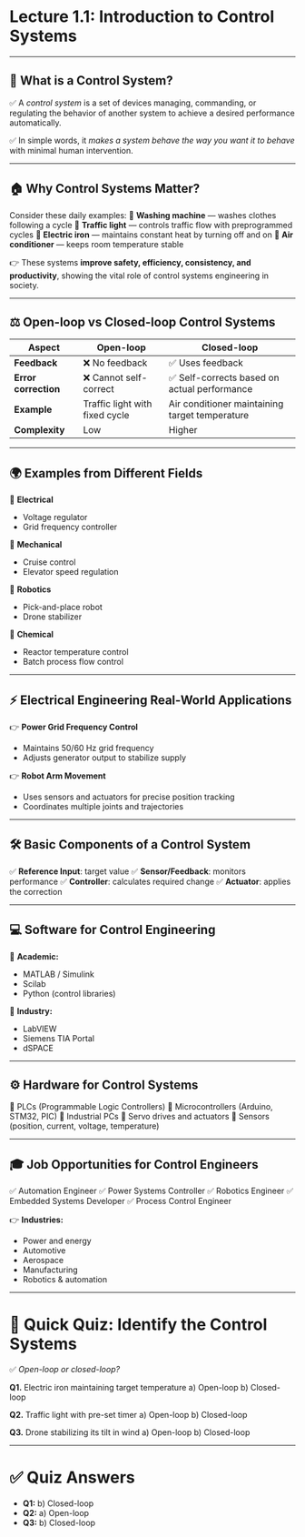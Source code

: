 # **Lecture 1.1: Introduction to Control Systems**

---

## 🌟 **What is a Control System?**

✅ A *control system* is a set of devices managing, commanding, or regulating the behavior of another system to achieve a desired performance automatically.

✅ In simple words, it *makes a system behave the way you want it to behave* with minimal human intervention.

---

## 🏠 **Why Control Systems Matter?**

Consider these daily examples:
🔹 **Washing machine** — washes clothes following a cycle
🔹 **Traffic light** — controls traffic flow with preprogrammed cycles
🔹 **Electric iron** — maintains constant heat by turning off and on
🔹 **Air conditioner** — keeps room temperature stable

👉 These systems **improve safety, efficiency, consistency, and productivity**, showing the vital role of control systems engineering in society.

---

## ⚖️ **Open-loop vs Closed-loop Control Systems**

| **Aspect**           | **Open-loop**                  | **Closed-loop**                                |
| -------------------- | ------------------------------ | ---------------------------------------------- |
| **Feedback**         | ❌ No feedback                  | ✅ Uses feedback                                |
| **Error correction** | ❌ Cannot self-correct          | ✅ Self-corrects based on actual performance    |
| **Example**          | Traffic light with fixed cycle | Air conditioner maintaining target temperature |
| **Complexity**       | Low                            | Higher                                         |

---

## 🌍 **Examples from Different Fields**

🔹 **Electrical**

* Voltage regulator
* Grid frequency controller

🔹 **Mechanical**

* Cruise control
* Elevator speed regulation

🔹 **Robotics**

* Pick-and-place robot
* Drone stabilizer

🔹 **Chemical**

* Reactor temperature control
* Batch process flow control

---

## ⚡ **Electrical Engineering Real-World Applications**

👉 **Power Grid Frequency Control**

* Maintains 50/60 Hz grid frequency
* Adjusts generator output to stabilize supply

👉 **Robot Arm Movement**

* Uses sensors and actuators for precise position tracking
* Coordinates multiple joints and trajectories

---

## 🛠️ **Basic Components of a Control System**

✅ **Reference Input**: target value
✅ **Sensor/Feedback**: monitors performance
✅ **Controller**: calculates required change
✅ **Actuator**: applies the correction

---

## 💻 **Software for Control Engineering**

🔹 **Academic:**

* MATLAB / Simulink
* Scilab
* Python (control libraries)

🔹 **Industry:**

* LabVIEW
* Siemens TIA Portal
* dSPACE

---

## ⚙️ **Hardware for Control Systems**

🔹 PLCs (Programmable Logic Controllers)
🔹 Microcontrollers (Arduino, STM32, PIC)
🔹 Industrial PCs
🔹 Servo drives and actuators
🔹 Sensors (position, current, voltage, temperature)

---

## 🎓 **Job Opportunities for Control Engineers**

✅ Automation Engineer
✅ Power Systems Controller
✅ Robotics Engineer
✅ Embedded Systems Developer
✅ Process Control Engineer

👉 **Industries:**

* Power and energy
* Automotive
* Aerospace
* Manufacturing
* Robotics & automation

---

# **📝 Quick Quiz: Identify the Control Systems**

✅ *Open-loop or closed-loop?*

**Q1.** Electric iron maintaining target temperature
a) Open-loop
b) Closed-loop

**Q2.** Traffic light with pre-set timer
a) Open-loop
b) Closed-loop

**Q3.** Drone stabilizing its tilt in wind
a) Open-loop
b) Closed-loop

---

# **✅ Quiz Answers**

* **Q1:** b) Closed-loop
* **Q2:** a) Open-loop
* **Q3:** b) Closed-loop

